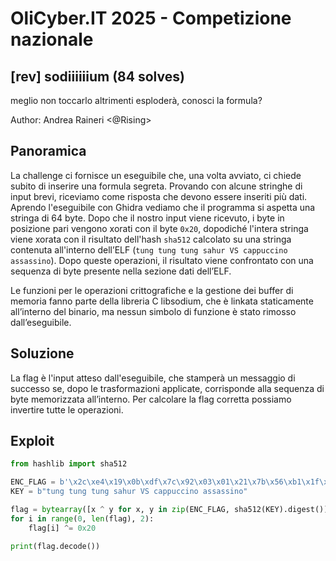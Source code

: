 # OliCyber.IT 2025 - Competizione nazionale

## [rev] sodiiiiiium (84 solves)

meglio non toccarlo altrimenti esploderà, conosci la formula?

Author: Andrea Raineri <@Rising>

## Panoramica

La challenge ci fornisce un eseguibile che, una volta avviato, ci chiede subito di inserire una formula segreta.
Provando con alcune stringhe di input brevi, riceviamo come risposta che devono essere inseriti più dati.
Aprendo l'eseguibile con Ghidra vediamo che il programma si aspetta una stringa di 64 byte. Dopo che il nostro input viene ricevuto, i byte in posizione pari vengono xorati con il byte `0x20`, dopodiché l'intera stringa viene xorata con il risultato dell'hash `sha512` calcolato su una stringa contenuta all'interno dell’ELF (`tung tung tung sahur VS cappuccino assassino`).
Dopo queste operazioni, il risultato viene confrontato con una sequenza di byte presente nella sezione dati dell’ELF.

Le funzioni per le operazioni crittografiche e la gestione dei buffer di memoria fanno parte della libreria C libsodium, che è linkata staticamente all’interno del binario, ma nessun simbolo di funzione è stato rimosso dall’eseguibile.

## Soluzione

La flag è l'input atteso dall'eseguibile, che stamperà un messaggio di successo se, dopo le trasformazioni applicate, corrisponde alla sequenza di byte memorizzata all’interno. Per calcolare la flag corretta possiamo invertire tutte le operazioni.

## Exploit

```python
from hashlib import sha512

ENC_FLAG = b'\x2c\xe4\x19\x0b\xdf\x7c\x92\x03\x01\x21\x7b\x56\xb1\x1f\x06\x7f\xd3\x61\xbb\x2f\x11\xb0\x4e\x7b\x9a\x75\x91\x2b\x16\xad\xb5\xaf\x96\xe0\x0e\xd7\xec\xbc\xb1\xfc\x5c\xf8\x08\x37\xac\x4f\x40\xd1\x81\xc0\xcd\xf9\xb8\x16\x7c\xe2\xf2\x87\xfc\x69\x3a\x99\x30\xf2'
KEY = b"tung tung tung sahur VS cappuccino assassino"

flag = bytearray([x ^ y for x, y in zip(ENC_FLAG, sha512(KEY).digest())])
for i in range(0, len(flag), 2):
    flag[i] ^= 0x20

print(flag.decode())
```

